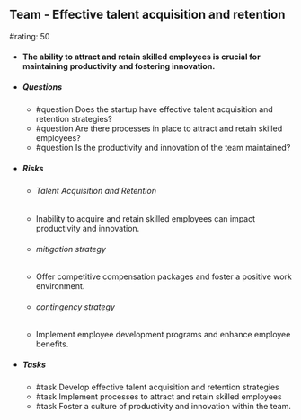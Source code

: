 ## Team - Effective talent acquisition and retention
#rating: 50
- #### The ability to attract and retain skilled employees is crucial for maintaining productivity and fostering innovation.
- ##### Questions
  - #question Does the startup have effective talent acquisition and retention strategies?
  - #question Are there processes in place to attract and retain skilled employees?
  - #question Is the productivity and innovation of the team maintained?
- ##### Risks

  - ###### Talent Acquisition and Retention
  - Inability to acquire and retain skilled employees can impact productivity and innovation.
  - ###### mitigation strategy
  - Offer competitive compensation packages and foster a positive work environment.
  - ###### contingency strategy
  - Implement employee development programs and enhance employee benefits.
- ##### Tasks
  - #task Develop effective talent acquisition and retention strategies
  - #task  Implement processes to attract and retain skilled employees
  - #task  Foster a culture of productivity and innovation within the team.


